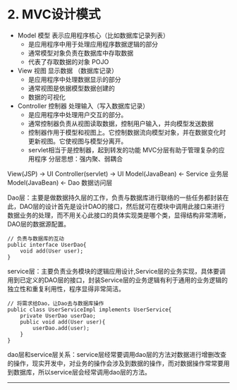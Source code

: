 # 2. MVC设计模式
- Model 模型 表示应用程序核心（比如数据库记录列表）
    - 是应用程序中用于处理应用程序数据逻辑的部分
    - 通常模型对象负责在数据库中存取数据
    - 代表了存取数据的对象 POJO
- View 视图 显示数据 （数据库记录）
    - 是应用程序中处理数据显示的部分
    - 通常视图是依据模型数据创建的
    - 数据的可视化
- Controller 控制器 处理输入（写入数据库记录）
    - 是应用程序中处理用户交互的部分。
    - 通常控制器负责从视图读取数据，控制用户输入，并向模型发送数据
    - 控制器作用于模型和视图上。它控制数据流向模型对象，并在数据变化时更新视图。它使视图与模型分离开。
    - servlet相当于是控制器，起到转发的功能
MVC分层有助于管理复杂的应用程序
分层思想：强内聚、弱耦合

View(JSP) -> UI
Controller(servlet) -> UI
Model(JavaBean) <- Service 业务层
Model(JavaBean) <- Dao 数据访问层

Dao层：主要是做数据持久层的工作，负责与数据库进行联络的一些任务都封装在此，DAO层的设计首先是设计DAO的接口，然后就可在模块中调用此接口来进行数据业务的处理，而不用关心此接口的具体实现类是哪个类，显得结构非常清晰，DAO层的数据源配置。
```
// 负责与数据库的互动
public interface UserDao{
    void add(User user);
}
```

service层：主要负责业务模块的逻辑应用设计,Service层的业务实现，具体要调用到已定义的DAO层的接口，封装Service层的业务逻辑有利于通用的业务逻辑的独立性和重复利用性，程序显得非常简洁。 
```
// 将需求给Dao，让Dao去与数据库操作
public class UserServiceImpl implements UserService{
    private UserDao userDao;
    public void add(User user){
        userDao.add(user);
    }
}
```

dao层和service层关系：service层经常要调用dao层的方法对数据进行增删改查的操作，现实开发中，对业务的操作会涉及到数据的操作，而对数据操作常常要用到数据库，所以service层会经常调用dao层的方法。

-----
